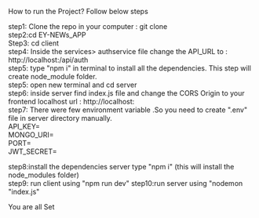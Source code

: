 How to run the Project? Follow below steps  


step1: Clone the repo in your computer : git clone <repo link>  
step2:cd EY-NEWs_APP  
Step3: cd client  
step4: Inside the services> authservice file change the API_URL to : http://localhost:<your backend port>/api/auth  
step5: type "npm i" in terminal to install all the dependencies. This step will create node_module folder.  
step5: open new terminal and cd server   
step6: inside server find index.js file and change the CORS Origin to your frontend localhost url : http://localhost:<port number>   
step7: There were few environment variable .So you need to create ".env" file in server directory manually.  
        API_KEY=<your news api key>  
        MONGO_URI=<your mongodb uri>   
        PORT=<your port>  
        JWT_SECRET=<your jwt secret key>   


step8:install the dependencies  server type "npm i" (this will install the node_modules folder)  
step9: run client using "npm run dev"
step10:run server using "nodemon "index.js"

You are all Set 
